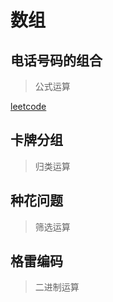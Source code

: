 # 数组

## 电话号码的组合

> 公式运算

[leetcode](https://leetcode-cn.com/problems/letter-combinations-of-a-phone-number/)





## 卡牌分组

> 归类运算



## 种花问题

> 筛选运算



## 格雷编码

> 二进制运算

